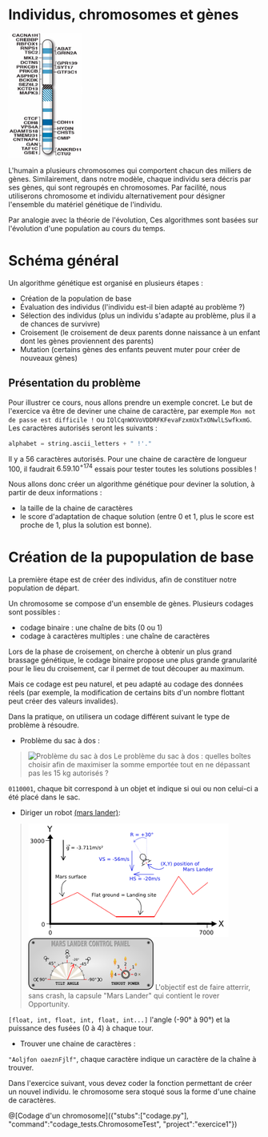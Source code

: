 # Individus, chromosomes et gènes

![Gènes du chromosome 16 humain](/img/Human_chromosome_16_with_ASD_genes_from_IJMS-16-06464.png "Gènes du chromosome 16 humain")

L'humain a plusieurs chromosomes qui comportent chacun des miliers de gènes. Similairement, dans notre modèle, chaque individu sera décris par ses gènes, qui sont regroupés en chromosomes. Par facilité, nous utiliserons chromosome et individu alternativement pour désigner l'ensemble du matériel génétique de l'individu.

Par analogie avec la théorie de l'évolution, Ces algorithmes sont basées sur l'évolution d'une population au cours du temps.

# Schéma général

Un algorithme génétique est organisé en plusieurs étapes :
 * Création de la population de base
 * Évaluation des individus (l'individu est-il bien adapté au problème ?)
 * Sélection des individus (plus un individu s'adapte au problème, plus il a de chances de survivre)
 * Croisement (le croisement de deux parents donne naissance à un enfant dont les gènes proviennent des parents)
 * Mutation (certains gènes des enfants peuvent muter pour créer de nouveaux gènes)

## Présentation du problème
Pour illustrer ce cours, nous allons prendre un exemple concret.
Le but de l'exercice va être de deviner une chaine de caractère, par exemple `Mon mot de passe est difficile !` ou `IQlCqnWXVoVDDRFKFevaFzxmUxTxONwlLSwfkxmG`.
Les caractères autorisés seront les suivants :
```python
alphabet = string.ascii_letters + " !'."
```
Il y a 56 caractères autorisés. Pour une chaine de caractère de longueur 100, il faudrait $`6.59.10^{+174}`$ essais pour tester toutes les solutions possibles !

Nous allons donc créer un algorithme génétique pour deviner la solution, à partir de deux informations :
 * la taille de la chaine de caractères
 * le score d'adaptation de chaque solution (entre 0 et 1, plus le score est proche de 1, plus la solution est bonne).
 
# Création de la pupopulation de base

La première étape est de créer des individus, afin de constituer notre population de départ.

Un chromosome se compose d'un ensemble de gènes. Plusieurs codages sont possibles :
 * codage binaire : une chaîne de bits (0 ou 1)
 * codage à caractères multiples : une chaîne de caractères
 
Lors de la phase de croisement, on cherche à obtenir un plus grand brassage génétique, le codage binaire propose une plus grande granularité pour le lieu du croisement, car il permet de tout découper au maximum. 

Mais ce codage est peu naturel, et peu adapté au codage des données réels (par exemple, la modification de certains bits d'un nombre flottant peut créer des valeurs invalides).

Dans la pratique, on utilisera un codage différent suivant le type de problème à résoudre.

 * Problème du sac à dos :
 
> ![Problème du sac à dos](/img/Knapsack.svg "Problème du sac à dos")
> Le problème du sac à dos : quelles boîtes choisir afin de maximiser la somme emportée tout en ne dépassant pas les 15 kg autorisés ?
 
`0110001`, chaque bit correspond à un objet et indique si oui ou non celui-ci a été placé dans le sac.

 * Diriger un robot [(mars lander)](https://www.codingame.com/training/easy/mars-lander-episode-1):
 
> ![Mars Lander : simulateur](/img/marslander.png "Mars Lander : simulateur")
> ![Mars Lander : console](/img/ControlPanel.png "Mars Lander : console")
> L'objectif est de faire atterrir, sans crash, la capsule "Mars Lander" qui contient le rover Opportunity.
 
`[float, int, float, int, float, int...]` l'angle (-90° à 90°) et la puissance des fusées (0 à 4) à chaque tour.

 * Trouver une chaine de caractères :

`"Aoljfon oaeznFjlf"`, chaque caractère indique un caractère de la chaîne à trouver.

Dans l'exercice suivant, vous devez coder la fonction permettant de créer un nouvel individu. le chromosome sera stoqué sous la forme d'une chaine de caractères.

@[Codage d'un chromosome]({"stubs":["codage.py"], "command":"codage_tests.ChromosomeTest", "project":"exercice1"})